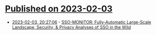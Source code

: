 # [Published on 2023-02-03](index.md)

* [2023-02-03, 20:27:06](https://lobste.rs/s/ymj9z8/sso_monitor_fully_automatic_large_scale) - [SSO-MONITOR: Fully-Automatic Large-Scale Landscape, Security, & Privacy Analyses of SSO in the Wild](https://arxiv.org/pdf/2302.01024.pdf)
